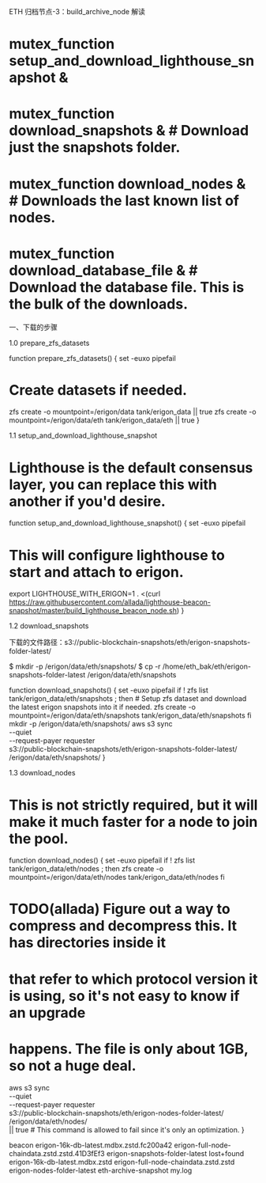 ETH 归档节点-3：build_archive_node 解读

# mutex_function setup_and_download_lighthouse_snapshot &
# mutex_function download_snapshots & # Download just the snapshots folder.
# mutex_function download_nodes & # Downloads the last known list of nodes.
# mutex_function download_database_file & # Download the database file. This is the bulk of the downloads.



一、下载的步骤

1.0 prepare_zfs_datasets

function prepare_zfs_datasets() {
  set -euxo pipefail
  # Create datasets if needed.
  zfs create -o mountpoint=/erigon/data tank/erigon_data || true
  zfs create -o mountpoint=/erigon/data/eth tank/erigon_data/eth || true
}


1.1  setup_and_download_lighthouse_snapshot

# Lighthouse is the default consensus layer, you can replace this with another if you'd desire.
function setup_and_download_lighthouse_snapshot() {
  set -euxo pipefail
  # This will configure lighthouse to start and attach to erigon.
  export LIGHTHOUSE_WITH_ERIGON=1
  . <(curl https://raw.githubusercontent.com/allada/lighthouse-beacon-snapshot/master/build_lighthouse_beacon_node.sh)
}


1.2  download_snapshots

下载的文件路径：s3://public-blockchain-snapshots/eth/erigon-snapshots-folder-latest/

$ mkdir -p /erigon/data/eth/snapshots/
$ cp -r /home/eth_bak/eth/erigon-snapshots-folder-latest /erigon/data/eth/snapshots


function download_snapshots() {
  set -euxo pipefail
  if ! zfs list tank/erigon_data/eth/snapshots ; then
    # Setup zfs dataset and download the latest erigon snapshots into it if needed.
    zfs create -o mountpoint=/erigon/data/eth/snapshots tank/erigon_data/eth/snapshots
  fi
  mkdir -p /erigon/data/eth/snapshots/
  aws s3 sync \
      --quiet \
      --request-payer requester \
      s3://public-blockchain-snapshots/eth/erigon-snapshots-folder-latest/ \
      /erigon/data/eth/snapshots/
}


1.3 download_nodes


# This is not strictly required, but it will make it much faster for a node to join the pool.
function download_nodes() {
  set -euxo pipefail
  if ! zfs list tank/erigon_data/eth/nodes ; then
    zfs create -o mountpoint=/erigon/data/eth/nodes tank/erigon_data/eth/nodes
  fi
  # TODO(allada) Figure out a way to compress and decompress this. It has directories inside it
  # that refer to which protocol version it is using, so it's not easy to know if an upgrade
  # happens. The file is only about 1GB, so not a huge deal.
  aws s3 sync \
      --quiet \
      --request-payer requester \
      s3://public-blockchain-snapshots/eth/erigon-nodes-folder-latest/ \
      /erigon/data/eth/nodes/ \
  || true # This command is allowed to fail since it's only an optimization.
}



beacon                          erigon-16k-db-latest.mdbx.zstd.fc200a42  erigon-full-node-chaindata.zstd.zstd.41D3fEf3  erigon-snapshots-folder-latest  lost+found
erigon-16k-db-latest.mdbx.zstd  erigon-full-node-chaindata.zstd.zstd     erigon-nodes-folder-latest                     eth-archive-snapshot            my.log
